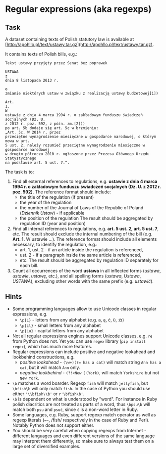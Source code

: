 # Regular expressions (aka regexps)

## Task

A dataset containing texts of Polish statutory law is available at [http://apohllo.pl/text/ustawy.tar.gz](http://apohllo.pl/text/ustawy.tar.gz).

It contains texts of Polish bills, e.g.:

```
Tekst ustawy przyjęty przez Senat bez poprawek
 
USTAWA
z
dnia 8 listopada 2013 r.
 
o
zmianie niektórych ustaw w związku z realizacją ustawy budżetowej[1])
 
Art.
1. 
W
ustawie z dnia 4 marca 1994 r. o zakładowym funduszu świadczeń socjalnych (Dz. U.
z 2012 r. poz. 592, z późn. zm.[2]))
po art. 5b dodaje się art. 5c w brzmieniu:
„Art. 5c. W 2014 r. przez
przeciętne wynagrodzenie miesięczne w gospodarce narodowej, o którym mowa w art.
5 ust. 2, należy rozumieć przeciętne wynagrodzenie miesięczne w gospodarce narodowej
w drugim półroczu 2010 r. ogłoszone przez Prezesa Głównego Urzędu Statystycznego
na podstawie art. 5 ust. 7.”.
```

The task is to:
1. Find all external references to regulations, e.g. **ustawie z dnia 
   4 marca 1994 r. o zakładowym funduszu świadczeń socjalnych (Dz. U.  z 2012 r. poz. 592)**.
   The reference format should include:
   * the title of the regulation (if present)
   * the year of the regulation
   * the number of the Journal of Laws of the Republic of Poland (*Dziennik Ustaw*) - if applicable
   * the position of the regulation
   The result should be aggregated by regulation ID (year and position)
1. Find all internal references to regulations, e.g.  **art.  5 ust. 2**, **art. 5 ust. 7**, etc. The result should
   exclude the internal numbering of the bill (e.g. **Art. 1.** W ustawie ...).
   The reference format should include all elements necessary, to identify the regulation, e.g.:
   * art. 1, ust. 2 - if an article inside the regulation is referenced,
   * ust. 2 - if a paragraph inside the same article is referenced,
   * etc.
   The result should be aggregated by regulation ID separately for each bill.
1. Count all occurrences of the word **ustawa** in all inflected forms (*ustawa*, *ustawie*, *ustawę*, etc.),
   and all spelling forms (*ustawa*, *Ustawa*, *USTAWA*), excluding other words with the same prefix (e.g. *ustawić*).


## Hints

* Some programming languages allow to use Unicode classes in regular expressions, e.g.
  * `\p{L}` - letters from any alphabet (e.g. a, ą, ć, ü, カ)
  * `\p{Ll}` - small letters from any alphabet
  * `\p{Lu}` - capital letters from any alphabet
* Not all regular expressions engines support Unicode classes, e.g. `re` from Python does not.
  Yet you can use `regex` library (`pip install regex`), which has much more features.
* Regular expressions can include positive and negative lookahead and lookbehind constructions, e.g.
  * *positive lookahead* - `(\w+)(?= has a cat)` will match string `Ann has a cat`, but it will match `Ann` only.
  * *negative lookbehind* - `(?!<New )(York)`, will match `Yorkshire` but not `New York`.
* `\b` matches a word boarder. Regexp `fish` will match `jellyfish`, but `\bfish\b` will only match `fish`.
  In the case of Python you should use either `'\\bfish\\b'` or `r'\bfish\b'`.
* `\b` is dependent on what is understood by "word". For instance in Ruby polish diacritics are not treated as parts of
  a word, thus `\bpsu\b` will match both `psu` and `psuć`, since `ć` is a non-word letter in Ruby.
* Some languages, e.g. Ruby, support regexp match operator as well as regexp literals (`=~`, /fish/ respectively 
  in the case of Ruby and Perl). Notably Python does not support either.
* You should be very careful when copying regexps from Internet - different languages and even different versions of the
  same language may interpret them differently, so make sure to always test them on a large set of diversified examples.
